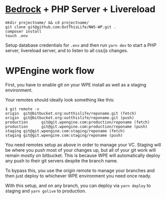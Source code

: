 # [Bedrock](https://roots.io/bedrock/) + PHP Server + Livereload

```
mkdir projectname/ && cd projectname/
git clone git@github.com:OutThisLife/NWS-WP.git .
composer install
touch .env
```

Setup database credentials for `.env` and then run `yarn dev` to start a PHP server, livereload server, and to listen to all css/js changes.

# WPEngine work flow
First, you have to enable git on your WPE install as well as a staging environment.

Your remotes should ideally look something like this:

```
$ git remote -v
origin  git@bitbucket.org:outthislife/reponame.git (fetch)
origin  git@bitbucket.org:outthislife/reponame.git (push)
production      git@git.wpengine.com:production/reponame (fetch)
production      git@git.wpengine.com:production/reponame (push)
staging git@git.wpengine.com:staging/reponame (fetch)
staging git@git.wpengine.com:staging/reponame (push)

```

You need remotes setup as above in order to manage your VC. Staging will be where you push most of your changes up, but all of your git work will remain mostly on bitbucket. This is because WPE will automatically deploy any push to their git servers despite the branch name.

To bypass this, you use the origin remote to manage your branches and then just deploy to whichever WPE environment you need once ready.

With this setup, and on any branch, you can deploy via `yarn deploy` to staging and `yarn golive` to production.
